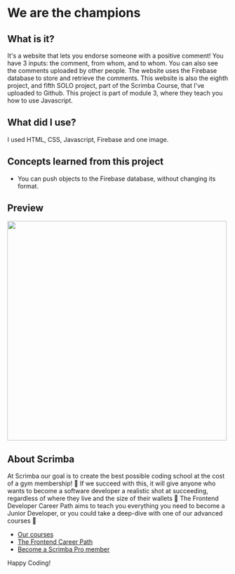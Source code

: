 # We are the champions
## What is it? 
It's a website that lets you endorse someone with a positive comment! You have 3 inputs: the comment, from whom, and to whom. You can also see the comments uploaded by other people.
The website uses the Firebase database to store and retrieve the comments. This website is also the eighth project, and fifth SOLO project, part of the Scrimba Course, that I've uploaded to Github. This project is part of module 3, where they teach you how to use Javascript.
## What did I use?
I used HTML, CSS, Javascript, Firebase and one image. 
## Concepts learned from this project
- You can push objects to the Firebase database, without changing its format. 
## Preview 
<img src="https://github.com/AlexMakowiecki/we-are-the-champions/assets/122258496/3f3a1421-5e2f-4020-a712-1cbe939d14d4" width="500px"/> 

## About Scrimba


At Scrimba our goal is to create the best possible coding school at the cost of a gym membership! 💜
If we succeed with this, it will give anyone who wants to become a software developer a realistic shot at succeeding, regardless of where they live and the size of their wallets 🎉
The Frontend Developer Career Path aims to teach you everything you need to become a Junior Developer, or you could take a deep-dive with one of our advanced courses 🚀

- [Our courses](https://scrimba.com/allcourses)
- [The Frontend Career Path](https://scrimba.com/learn/frontend)
- [Become a Scrimba Pro member](https://scrimba.com/pricing)

Happy Coding!
